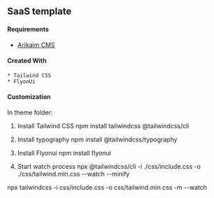 ## SaaS template

#### Requirements 
  * [Arikaim CMS](https://github.com/arikaim/arikaim)


#### Created With 
    * Tailwind CSS
    * FlyonUi

#### Customization 

In theme folder: 

1. Install Tailwind CSS
    npm install tailwindcss @tailwindcss/cli

2. Install typography
    npm install @tailwindcss/typography

3. Install Flyonui
    npm install flyonui
    
4. Start watch process
    npx @tailwindcss/cli -i ./css/include.css -o ./css/tailwind.min.css --watch --minify
 

npx tailwindcss -i css/include.css -o css/tailwind.min.css -m --watch 

 